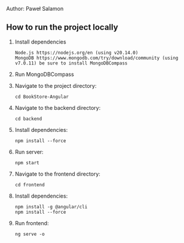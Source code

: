 Author: Paweł Salamon

## How to run the project locally

1. Install dependencies
   
   ```
   Node.js https://nodejs.org/en (using v20.14.0)
   MongoDB https://www.mongodb.com/try/download/community (using v7.0.11) be sure to install MongoDBCompass
   ```

2. Run MongoDBCompass
   
3. Navigate to the project directory:

   ```
   cd BookStore-Angular
   ```

4. Navigate to the backend directory:

   ```
   cd backend
   ```
   
5. Install dependencies:

   ```
   npm install --force
   ```

6. Run server:

   ```
   npm start
   ```

7. Navigate to the frontend directory:

   ```
   cd frontend
   ```

8. Install dependencies:

   ```
   npm install -g @angular/cli
   npm install --force
   ```

9. Run frontend:

   ```
   ng serve -o
   ```
